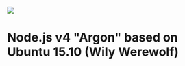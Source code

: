 [![](https://badge.imagelayers.io/beevelop/nodejs:latest.svg)](https://imagelayers.io/?images=beevelop/nodejs:latest 'Get your own badge on imagelayers.io')

# Node.js v4 "Argon" based on Ubuntu 15.10 (Wily Werewolf)
